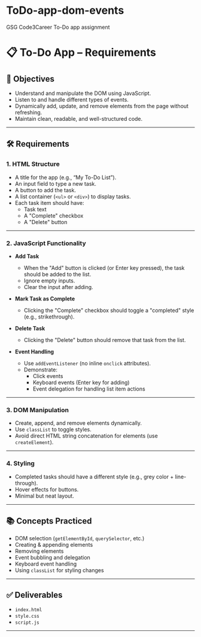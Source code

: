 # ToDo-app-dom-events

GSG Code3Career To-Do app assignment

# 📋 To-Do App – Requirements

## 🎯 Objectives

- Understand and manipulate the DOM using JavaScript.
- Listen to and handle different types of events.
- Dynamically add, update, and remove elements from the page without refreshing.
- Maintain clean, readable, and well-structured code.

---

## 🛠️ Requirements

### 1. **HTML Structure**

- A title for the app (e.g., “My To-Do List”).
- An input field to type a new task.
- A button to add the task.
- A list container (`<ul>` or `<div>`) to display tasks.
- Each task item should have:
  - Task text
  - A "Complete" checkbox
  - A "Delete" button

---

### 2. **JavaScript Functionality**

- **Add Task**

  - When the "Add" button is clicked (or Enter key pressed), the task should be added to the list.
  - Ignore empty inputs.
  - Clear the input after adding.

- **Mark Task as Complete**

  - Clicking the "Complete" checkbox should toggle a "completed" style (e.g., strikethrough).

- **Delete Task**

  - Clicking the "Delete" button should remove that task from the list.

- **Event Handling**
  - Use `addEventListener` (no inline `onclick` attributes).
  - Demonstrate:
    - Click events
    - Keyboard events (Enter key for adding)
    - Event delegation for handling list item actions

---

### 3. **DOM Manipulation**

- Create, append, and remove elements dynamically.
- Use `classList` to toggle styles.
- Avoid direct HTML string concatenation for elements (use `createElement`).

---

### 4. **Styling**

- Completed tasks should have a different style (e.g., grey color + line-through).
- Hover effects for buttons.
- Minimal but neat layout.

---

## 📚 Concepts Practiced

- DOM selection (`getElementById`, `querySelector`, etc.)
- Creating & appending elements
- Removing elements
- Event bubbling and delegation
- Keyboard event handling
- Using `classList` for styling changes

---

## ✅ Deliverables

- `index.html`
- `style.css`
- `script.js`

---
